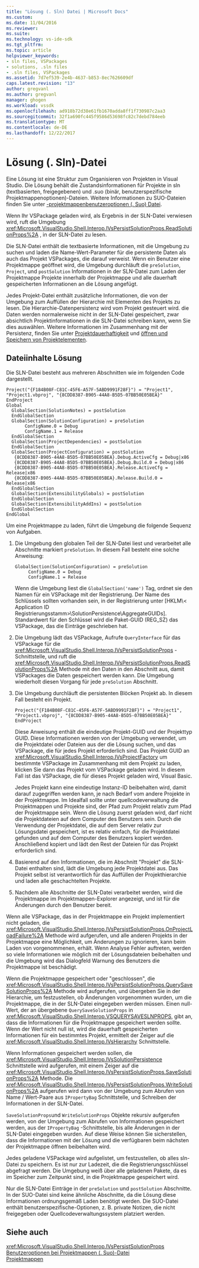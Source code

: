 ```yaml
---
title: "Lösung (. Sln) Datei | Microsoft Docs"
ms.custom: 
ms.date: 11/04/2016
ms.reviewer: 
ms.suite: 
ms.technology: vs-ide-sdk
ms.tgt_pltfrm: 
ms.topic: article
helpviewer_keywords:
- sln files, VSPackages
- solutions, .sln files
- .sln files, VSPackages
ms.assetid: 7d7ef539-2e4b-4637-b853-8ec7626609df
caps.latest.revision: "13"
author: gregvanl
ms.author: gregvanl
manager: ghogen
ms.workload: vssdk
ms.openlocfilehash: ad918b72d38e61fb1670adda8ff1f730987c2aa3
ms.sourcegitcommit: 32f1a690fc445f9586d53698fc82c7debd784eeb
ms.translationtype: MT
ms.contentlocale: de-DE
ms.lasthandoff: 12/22/2017
---
```

# <a name="solution-sln-file"></a>Lösung (. Sln)-Datei
Eine Lösung ist eine Struktur zum Organisieren von Projekten in Visual Studio. Die Lösung behält die Zustandsinformationen für Projekte in sln (textbasierten, freigegebenen) und .suo (binär, benutzerspezifische Projektmappenoptionen)-Dateien. Weitere Informationen zu SUO-Dateien finden Sie unter [-projektmappenbenutzeroptionen (. Suo) Datei](../../extensibility/internals/solution-user-options-dot-suo-file.md).  
  
 Wenn Ihr VSPackage geladen wird, als Ergebnis in der SLN-Datei verwiesen wird, ruft die Umgebung <xref:Microsoft.VisualStudio.Shell.Interop.IVsPersistSolutionProps.ReadSolutionProps%2A> , in der SLN-Datei zu lesen.  
  
 Die SLN-Datei enthält die textbasierte Informationen, mit die Umgebung zu suchen und laden die Name-Wert-Parameter für die persistente Daten als auch das Projekt VSPackages, die darauf verweist. Wenn ein Benutzer eine Projektmappe geöffnet wird, die Umgebung durchläuft die `preSolution`, `Project`, und `postSolution` Informationen in der SLN-Datei zum Laden der Projektmappe Projekte innerhalb der Projektmappe und alle dauerhaft gespeicherten Informationen an die Lösung angefügt.  
  
 Jedes Projekt-Datei enthält zusätzliche Informationen, die von der Umgebung zum Auffüllen der Hierarchie mit Elementen des Projekts zu lesen. Die Hierarchie-Datenpersistenz wird vom Projekt gesteuert wird. die Daten werden normalerweise nicht in der SLN-Datei gespeichert, zwar absichtlich Projektinformationen in die SLN-Datei schreiben kann, wenn Sie dies auswählen. Weitere Informationen im Zusammenhang mit der Persistenz, finden Sie unter [Projektdauerhaftigkeit](../../extensibility/internals/project-persistence.md) und [öffnen und Speichern von Projektelementen](../../extensibility/internals/opening-and-saving-project-items.md).  
  
## <a name="solution-file-contents"></a>Dateiinhalte Lösung  
 Die SLN-Datei besteht aus mehreren Abschnitten wie im folgenden Code dargestellt.  
  
```  
Project("{F184B08F-C81C-45F6-A57F-5ABD9991F28F}") = "Project1", "Project1.vbproj", "{8CDD8387-B905-44A8-B5D5-07BB50E05BEA}"  
EndProject  
Global  
  GlobalSection(SolutionNotes) = postSolution  
  EndGlobalSection  
  GlobalSection(SolutionConfiguration) = preSolution  
       ConfigName.0 = Debug  
       ConfigName.1 = Release  
  EndGlobalSection  
  GlobalSection(ProjectDependencies) = postSolution  
  EndGlobalSection  
  GlobalSection(ProjectConfiguration) = postSolution  
   {8CDD8387-B905-44A8-B5D5-07BB50E05BEA}.Debug.ActiveCfg = Debug|x86  
   {8CDD8387-B905-44A8-B5D5-07BB50E05BEA}.Debug.Build.0 = Debug|x86  
   {8CDD8387-B905-44A8-B5D5-07BB50E05BEA}.Release.ActiveCfg = Release|x86  
   {8CDD8387-B905-44A8-B5D5-07BB50E05BEA}.Release.Build.0 = Release|x86  
  EndGlobalSection  
  GlobalSection(ExtensibilityGlobals) = postSolution  
  EndGlobalSection  
  GlobalSection(ExtensibilityAddIns) = postSolution  
  EndGlobalSection  
EndGlobal  
```  
  
 Um eine Projektmappe zu laden, führt die Umgebung die folgende Sequenz von Aufgaben.  
  
1.  Die Umgebung den globalen Teil der SLN-Datei liest und verarbeitet alle Abschnitte markiert `preSolution`. In diesem Fall besteht eine solche Anweisung:  
  
    ```  
    GlobalSection(SolutionConfiguration) = preSolution  
         ConfigName.0 = Debug  
         ConfigName.1 = Release  
    ```  
  
     Wenn die Umgebung liest die `GlobalSection('name')` Tag, ordnet sie den Namen für ein VSPackage mit der Registrierung. Der Name des Schlüssels sollten vorhanden sein, in der Registrierung unter [HKLM\\< Application ID Registrierungsstamm\>\SolutionPersistence\AggregateGUIDs]. Standardwert für den Schlüssel wird die Paket-GUID (REG_SZ) das VSPackage, das die Einträge geschrieben hat.  
  
2.  Die Umgebung lädt das VSPackage, Aufrufe `QueryInterface` für das VSPackage für die <xref:Microsoft.VisualStudio.Shell.Interop.IVsPersistSolutionProps> -Schnittstelle, und ruft die <xref:Microsoft.VisualStudio.Shell.Interop.IVsPersistSolutionProps.ReadSolutionProps%2A> Methode mit den Daten in den Abschnitt aus, damit VSPackages die Daten gespeichert werden kann. Die Umgebung wiederholt diesen Vorgang für jede `preSolution` Abschnitt.  
  
3.  Die Umgebung durchläuft die persistenten Blöcken Projekt ab. In diesem Fall besteht ein Projekt.  
  
    ```  
    Project("{F184B08F-C81C-45F6-A57F-5ABD9991F28F}") = "Project1",  
    "Project1.vbproj", "{8CDD8387-B905-44A8-B5D5-07BB50E05BEA}"  
    EndProject  
    ```  
  
     Diese Anweisung enthält die eindeutige Projekt-GUID und der Projekttyp GUID. Diese Informationen werden von der Umgebung verwendet, um die Projektdatei oder Dateien aus der die Lösung suchen, und das VSPackage, die für jedes Projekt erforderlich sind. Das Projekt GUID an <xref:Microsoft.VisualStudio.Shell.Interop.IVsProjectFactory> um bestimmte VSPackage im Zusammenhang mit dem Projekt zu laden, klicken Sie dann das Projekt vom VSPackage geladen wird. In diesem Fall ist das VSPackage, die für dieses Projekt geladen wird, Visual Basic.  
  
     Jedes Projekt kann eine eindeutige Instanz-ID beibehalten wird, damit darauf zugegriffen werden kann, je nach Bedarf vom andere Projekte in der Projektmappe. Im Idealfall sollte unter quellcodeverwaltung die Projektmappen und Projekte sind, der Pfad zum Projekt relativ zum Pfad der Projektmappe sein. Wenn die Lösung zuerst geladen wird, darf nicht die Projektdateien auf dem Computer des Benutzers sein. Durch die Verwendung der Projektdatei, die auf dem Server relativ zur Lösungsdatei gespeichert, ist es relativ einfach, für die Projektdatei gefunden und auf dem Computer des Benutzers kopiert werden. Anschließend kopiert und lädt den Rest der Dateien für das Projekt erforderlich sind.  
  
4.  Basierend auf den Informationen, die im Abschnitt "Projekt" die SLN-Datei enthalten sind, lädt die Umgebung jede Projektdatei aus. Das Projekt selbst ist verantwortlich für das Auffüllen der Projekthierarchie und laden alle geschachtelten Projekte.  
  
5.  Nachdem alle Abschnitte der SLN-Datei verarbeitet werden, wird die Projektmappe im Projektmappen-Explorer angezeigt, und ist für die Änderungen durch den Benutzer bereit.  
  
 Wenn alle VSPackage, das in der Projektmappe ein Projekt implementiert nicht geladen, die <xref:Microsoft.VisualStudio.Shell.Interop.IVsPersistSolutionProps.OnProjectLoadFailure%2A> Methode wird aufgerufen, und alle anderen Projekts in der Projektmappe eine Möglichkeit, um Änderungen zu ignorieren, kann beim Laden von vorgenommenen, erhält. Wenn Analyse Fehler auftreten, werden so viele Informationen wie möglich mit der Lösungsdateien beibehalten und die Umgebung wird das Dialogfeld Warnung des Benutzers die Projektmappe ist beschädigt.  
  
 Wenn die Projektmappe gespeichert oder "geschlossen", die <xref:Microsoft.VisualStudio.Shell.Interop.IVsPersistSolutionProps.QuerySaveSolutionProps%2A> Methode wird aufgerufen, und übergeben Sie in der Hierarchie, um festzustellen, ob Änderungen vorgenommen wurden, um die Projektmappe, die in der SLN-Datei eingegeben werden müssen. Einen null-Wert, der an übergebene `QuerySaveSolutionProps` in <xref:Microsoft.VisualStudio.Shell.Interop.VSQUERYSAVESLNPROPS>, gibt an, dass die Informationen für die Projektmappe gespeichert werden sollte. Wenn der Wert nicht null ist, wird die dauerhaft gespeicherten Informationen für ein bestimmtes Projekt, ermittelt der Zeiger auf die <xref:Microsoft.VisualStudio.Shell.Interop.IVsHierarchy> Schnittstelle.  
  
 Wenn Informationen gespeichert werden sollen, die <xref:Microsoft.VisualStudio.Shell.Interop.IVsSolutionPersistence> Schnittstelle wird aufgerufen, mit einem Zeiger auf die <xref:Microsoft.VisualStudio.Shell.Interop.IVsPersistSolutionProps.SaveSolutionProps%2A> Methode. Die <xref:Microsoft.VisualStudio.Shell.Interop.IVsPersistSolutionProps.WriteSolutionProps%2A> aufgerufen wird dann von der Umgebung zum Abrufen von Name / Wert-Paare aus `IPropertyBag` Schnittstelle, und Schreiben der Informationen in der SLN-Datei.  
  
 `SaveSolutionProps`und `WriteSolutionProps` Objekte rekursiv aufgerufen werden, von der Umgebung zum Abrufen von Informationen gespeichert werden, aus der `IPropertyBag` -Schnittstelle, bis alle Änderungen in der SLN-Datei eingegeben wurden. Auf diese Weise können Sie sicherstellen, dass die Informationen mit der Lösung und die verfügbaren beim nächsten der Projektmappe öffnen beibehalten wird.  
  
 Jedes geladene VSPackage wird aufgelistet, um festzustellen, ob alles sln-Datei zu speichern. Es ist nur zur Ladezeit, die die Registrierungsschlüssel abgefragt werden. Die Umgebung weiß über alle geladenen Pakete, da es im Speicher zum Zeitpunkt sind, in die Projektmappe gespeichert wird.  
  
 Nur die SLN-Datei Einträge in der `preSolution` und `postSolution` Abschnitte. In der SUO-Datei sind keine ähnliche Abschnitte, da die Lösung diese Informationen ordnungsgemäß Laden benötigt werden. Die SUO-Datei enthält benutzerspezifische-Optionen, z. B. private Notizen, die nicht freigegeben oder Quellcodeverwaltungssystem platziert werden.  
  
## <a name="see-also"></a>Siehe auch  
 <xref:Microsoft.VisualStudio.Shell.Interop.IVsPersistSolutionProps>   
 [Benutzeroptionen bei Projektmappen (. Suo)-Datei](../../extensibility/internals/solution-user-options-dot-suo-file.md)   
 [Projektmappen](../../extensibility/internals/solutions.md)